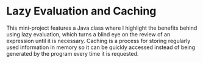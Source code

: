 # Lazy Evaluation and Caching

This mini-project features a Java class where I highlight the benefits behind using lazy evaluation, which turns a blind eye on the review of an expression until it is necessary. 
Caching is a process for storing regularly used information in memory so it can be quickly accessed instead of being generated by the program every time it is requested.

